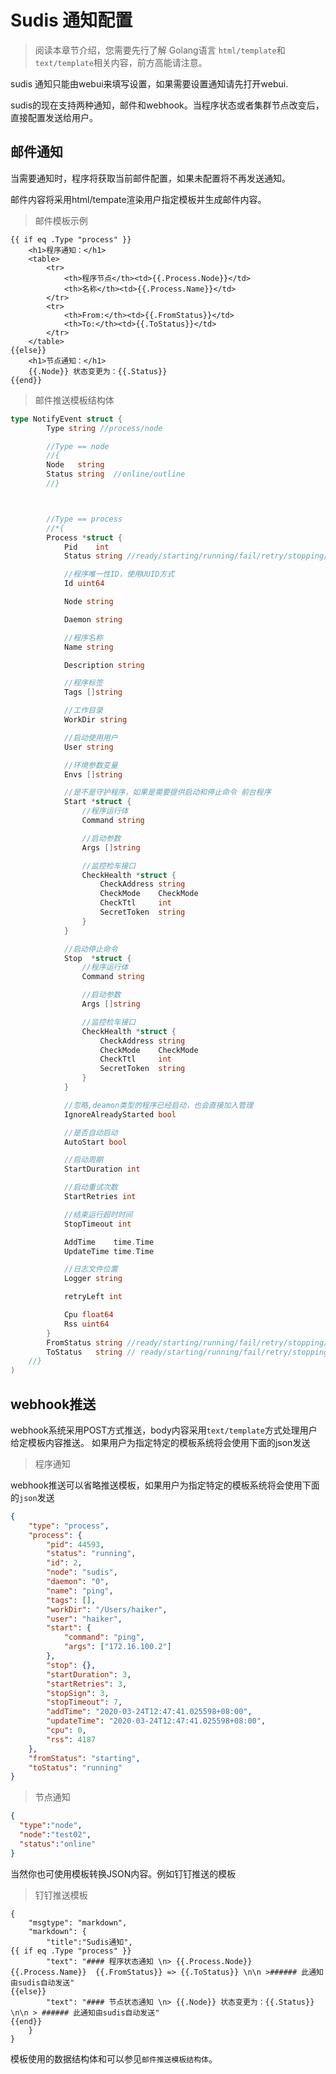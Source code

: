 # Sudis 通知配置

> 阅读本章节介绍，您需要先行了解 Golang语言 `html/template`和`text/template`相关内容，前方高能请注意。

sudis 通知只能由webui来填写设置，如果需要设置通知请先打开webui.

sudis的现在支持两种通知，邮件和webhook。当程序状态或者集群节点改变后，直接配置发送给用户。


## 邮件通知

当需要通知时，程序将获取当前邮件配置，如果未配置将不再发送通知。

邮件内容将采用html/tempate渲染用户指定模板并生成邮件内容。

> 邮件模板示例

```
{{ if eq .Type "process" }}
    <h1>程序通知：</h1>
    <table>
        <tr>
            <th>程序节点</th><td>{{.Process.Node}}</td>
            <th>名称</th><td>{{.Process.Name}}</td>
        </tr>
        <tr>
            <th>From:</th><td>{{.FromStatus}}</td>
            <th>To:</th><td>{{.ToStatus}}</td>
        </tr>
    </table>
{{else}}
    <h1>节点通知：</h1>
    {{.Node}} 状态变更为：{{.Status}}
{{end}}
```

> 邮件推送模板结构体

```go
type NotifyEvent struct {
		Type string //process/node

		//Type == node
		//{
		Node   string
		Status string  //online/outline
		//}



		//Type == process
		//*{
		Process *struct {
			Pid    int
			Status string //ready/starting/running/fail/retry/stopping/stoped/

			//程序唯一性ID，使用UUID方式
			Id uint64

			Node string

			Daemon string

			//程序名称
			Name string

			Description string

			//程序标签
			Tags []string

			//工作目录
			WorkDir string

			//启动使用用户
			User string

			//环境参数变量
			Envs []string

			//是不是守护程序，如果是需要提供启动和停止命令 前台程序
			Start *struct {
				//程序运行体
				Command string

				//启动参数
				Args []string

				//监控检车接口
				CheckHealth *struct {
					CheckAddress string
					CheckMode    CheckMode
					CheckTtl     int
					SecretToken  string
				}
			}

			//启动停止命令
			Stop  *struct {
				//程序运行体
				Command string

				//启动参数
				Args []string

				//监控检车接口
				CheckHealth *struct {
					CheckAddress string
					CheckMode    CheckMode
					CheckTtl     int
					SecretToken  string
				}
			}

			//忽略,deamon类型的程序已经启动，也会直接加入管理
			IgnoreAlreadyStarted bool

			//是否自动启动
			AutoStart bool

			//启动周期
			StartDuration int

			//启动重试次数
			StartRetries int

			//结束运行超时时间
			StopTimeout int

			AddTime    time.Time
			UpdateTime time.Time

			//日志文件位置
			Logger string

			retryLeft int

			Cpu float64
			Rss uint64
		}
		FromStatus string //ready/starting/running/fail/retry/stopping/stoped/
		ToStatus   string // ready/starting/running/fail/retry/stopping/stoped/
    //}
)

```



## webhook推送

webhook系统采用POST方式推送，body内容采用`text/template`方式处理用户给定模板内容推送。 如果用户为指定特定的模板系统将会使用下面的json发送

> 程序通知

webhook推送可以省略推送模板，如果用户为指定特定的模板系统将会使用下面的`json`发送

```json
{
	"type": "process",
	"process": {
		"pid": 44593,
		"status": "running",
		"id": 2,
		"node": "sudis",
		"daemon": "0",
		"name": "ping",
		"tags": [],
		"workDir": "/Users/haiker",
		"user": "haiker",
		"start": {
			"command": "ping",
			"args": ["172.16.100.2"]
		},
		"stop": {},
		"startDuration": 3,
		"startRetries": 3,
		"stopSign": 3,
		"stopTimeout": 7,
		"addTime": "2020-03-24T12:47:41.025598+08:00",
		"updateTime": "2020-03-24T12:47:41.025598+08:00",
		"cpu": 0,
		"rss": 4187
	},
	"fromStatus": "starting",
	"toStatus": "running"
}
```

> 节点通知

```json
{
  "type":"node",
  "node":"test02",
  "status":"online"
}
```



当然你也可使用模板转换JSON内容。例如钉钉推送的模板

> 钉钉推送模板

```
{
    "msgtype": "markdown",
    "markdown": {
        "title":"Sudis通知",
{{ if eq .Type "process" }}
        "text": "#### 程序状态通知 \n> {{.Process.Node}} {{.Process.Name}}  {{.FromStatus}} => {{.ToStatus}} \n\n >###### 此通知由sudis自动发送"
{{else}}
        "text": "#### 节点状态通知 \n> {{.Node}} 状态变更为：{{.Status}} \n\n > ###### 此通知由sudis自动发送"
{{end}}
    }
}
```

模板使用的数据结构体和可以参见`邮件推送模板结构体`。